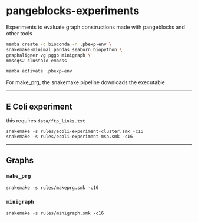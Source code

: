# pangeblocks-experiments
Experiments to evaluate graph constructions made with pangeblocks and other tools


```bash
mamba create -c bioconda -n .pbexp-env \ 
snakemake-minimal pandas seaborn biopython \
graphaligner vg pggb minigraph \
mmseqs2 clustalo emboss
```

```bash
mamba activate .pbexp-env
```

For make_prg, the snakemake pipeline downloads the executable

___
## E Coli experiment
this requires `data/ftp_links.txt`
```
snakemake -s rules/ecoli-experiment-cluster.smk -c16 
snakemake -s rules/ecoli-experiment-msa.smk -c16
```

___
## Graphs

### `make_prg`
```
snakemake -s rules/makeprg.smk -c16
```

### `minigraph`
```
snakemake -s rules/minigraph.smk -c16
```